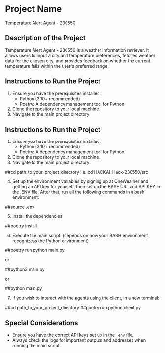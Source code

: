 # Project Name
Temperature Alert Agent - 230550

## Description of the Project
Temperature Alert Agent - 230550 is a weather information retriever. It allows users to input a city and temperature preferences, fetches weather data for the chosen city, and provides feedback on whether the current temperature falls within the user's preferred range.

## Instructions to Run the Project
1. Ensure you have the prerequisites installed:
   - Python (3.10+ recommended)
   - Poetry: A dependency management tool for Python.
2. Clone the repository to your local machine.
3. Navigate to the main project directory:


## Instructions to Run the Project
1. Ensure you have the prerequisites installed:
   - Python (3.10+ recommended)
   - Poetry: A dependency management tool for Python.
2. Clone the repository to your local machine.
3. Navigate to the main project directory:

##cd path_to_your_project_directory
i.e: cd HACKAI_Hack-230550/src


4. Set up the environment variables by signing up at OneWeather and getting an API key for yourself, then set up the BASE URL and API KEY in the .ENV file. After that, run all the following commands in a bash environment:

##source .env

5. Install the dependencies:

##poetry install

6. Execute the main script: (depends on how your BASH environment recognizess the Python environment)

##poetry run python main.py

or

##python3 main.py

or

##python main.py

7. If you wish to interact with the agents using the client, in a new terminal:

##cd path_to_your_project_directory
##poetry run python client.py

## Special Considerations
- Ensure you have the correct API keys set up in the `.env` file.
- Always check the logs for important outputs and addresses when running the main script.

